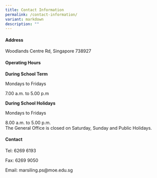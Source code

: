 ```yaml
---
title: Contact Information
permalink: /contact-information/
variant: markdown
description: ""
---
```

<h4><strong>Address</strong></h4>
<p>Woodlands Centre Rd, Singapore 738927</p>
<h4><strong>Operating Hours</strong></h4>
<p><strong>During School Term</strong>
</p>
<p>Mondays to Fridays</p>
<p>7.00 a.m. to 5.00 p.m</p>
<p><strong>During School Holidays</strong>
</p>
<p>Mondays to Fridays</p>
<p>8.00 a.m. to 5.00 p.m.
<br>The General Office is closed on Saturday, Sunday and Public Holidays.</p>
<h4><strong>Contact</strong></h4>
<p>Tel: 6269 6193</p>
<p>Fax: 6269 9050</p>
<p>Email: marsiling.ps@moe.edu.sg</p>